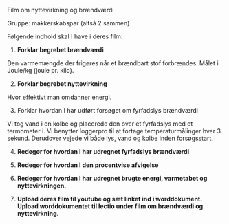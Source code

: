 Film om nyttevirkning og brændværdi

Gruppe: makkerskabspar (altså 2 sammen)

Følgende indhold skal I have i deres film:

1)  **Forklar begrebet brændværdi**

Den varmemængde der frigøres når et brændbart stof forbrændes. Målet i
Joule/kg (joule pr. kilo).

2)  **Forklar begrebet nyttevirkning**

Hvor effektivt man omdanner energi.

3)  Forklar hvordan I har udført forsøget om fyrfadslys brændværdi

Vi tog vand i en kolbe og placerede den over et fyrfadslys med et
termometer i. Vi benytter loggerpro til at fortage temperaturmålinger
hver 3. sekund. Derudover vejede vi både lys, vand og kolbe inden
forsøgsstart.

4)  **Redegør for hvordan I har udregnet fyrfadslys brændværdi**

5)  **Redegør for hvordan I den procentvise afvigelse**

6)  **Redegør for hvordan I har udregnet brugte energi, varmetabet og
    nyttevirkningen.**

7)  **Upload deres film til youtube og sæt linket ind i worddokument.
    Upload worddokumentet til lectio under film om brændværdi og
    nyttevirkning.**
